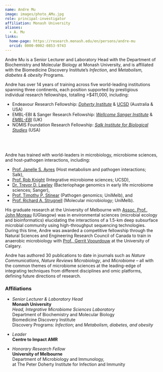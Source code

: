 ```yaml
---
name: Andre Mu
image: images/photo_AMu.jpg
role: principal-investigator
affiliation: Monash University
aliases:
  - A. Mu
links:
  home-page: https://research.monash.edu/en/persons/andre-mu
  orcid: 0000-0002-0853-9743
---
```


Andre Mu is a Senior Lecturer and Laboratory Head with the Department of Biochemistry and Molecular Biology at Monash University, and is affiliated with the Biomedicine Discovery Institute’s *Infection*, and *Metabolism, diabetes & obesity* Programs. 

Andre has over 14 years of training across five world-leading institutions spanning three continents, each position supported by prestigious individual research fellowships, totalling >$411,000, including:
- Endeavour Research Fellowship: [*Doherty Institute*](https://www.doherty.edu.au) & [UCSD](https://ucsd.edu) (Australia & USA)<br/>
- EMBL-EBI & Sanger Research Fellowship: [*Wellcome Sanger Institute*](https://www.sanger.ac.uk) & [*EMBL-EBI*](https://www.ebi.ac.uk) (UK)<br/>
- NOMIS Foundation Research Fellowship: [*Salk Institute for Biological Studies*](https://www.salk.edu) (USA)<br/><br/><br/><br/>


Andre has trained with world-leaders in microbiology, microbiome sciences, and host-pathogen interactions, including:<br/>
- [Prof. Janelle S. Ayres](https://www.salk.edu/scientist/janelle-ayres/) (Host metabolism and pathogen interactions; Salk),<br/>
- [Prof. Rob Knight](https://knightlab.ucsd.edu/wordpress/?page_id=47) (Integrative microbiome sciences; UCSD),<br/>
- [Dr. Trevor D. Lawley](https://www.sanger.ac.uk/person/lawley-trevor/) (Bacteriophage genomics in early life microbiome sciences; Sanger),<br/>
- [Prof. Timothy P. Stinear](https://www.doherty.edu.au/people/tim-stinear) (Pathogen genomics; UniMelb), and<br/>
- [Prof. Richard A. Strugnell](https://www.doherty.edu.au/people/professor-richard-dick-strugnell) (Molecular microbiology; UniMelb).<br/>

His graduate research at the University of Melbourne with [Assoc. Prof., John Moreau](https://www.gla.ac.uk/schools/ges/staff/johnmoreau/) (UGlasgow) was in environmental sciences (microbial ecology and bioinformatics) elucidating the interactions of a 1.5-km deep subsurface microbial community using high-throughput sequencing technologies. During this time, Andre was awarded a competitive fellowship through the Natural Sciences and Engineering Research Council of Canada to train in anaerobic microbiology with [Prof., Gerrit Voourdouw](https://profiles.ucalgary.ca/gerrit-voordouw) at the University of Calgary. 

Andre has authored 30 publications to date in journals such as *Nature Communications*, *Nature Reviews Microbiology*, and *Microbiome* – all with the common themes of microbiome sciences at the leading-edge of integrating techniques from different disciplines and omic platforms, defining future directions of research. 



### Affiliations

- *Senior Lecturer & Laboratory Head*<br/>
**Monash University**<br/> 
*Head, Integrative Microbiome Sciences Laboratory*<br/>
Department of Biochemistry and Molecular Biology<br/>
Biomedicine Discovery Institute<br/>
Discovery Programs: *Infection*; and *Metabolism, diabetes, and obesity*

- *Leader*<br/>
**Centre to Impact AMR**

- *Honorary Research Fellow*<br/>
**University of Melbourne**<br/>
Department of Microbiology and Immunology,<br/>
at The Peter Doherty Institute for Infection and Immunity
